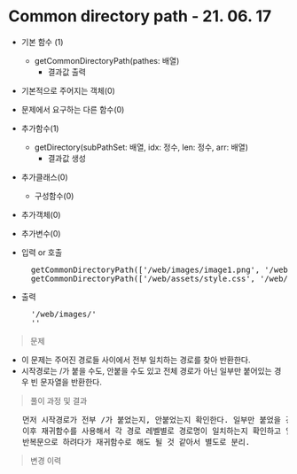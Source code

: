 # Common directory path - 21. 06. 17

- 기본 함수 (1)
  - getCommonDirectoryPath(pathes: 배열)
    - 결과값 출력
- 기본적으로 주어지는 객체(0)
- 문제에서 요구하는 다른 함수(0)
- 추가함수(1)
  - getDirectory(subPathSet: 배열, idx: 정수, len: 정수, arr: 배열)
    - 결과값 생성
- 추가클래스(0)
  - 구성함수(0)
- 추가객체(0)
- 추가변수(0)

- 입력 or 호출
  <pre>
    getCommonDirectoryPath(['/web/images/image1.png', '/web/images/image2.png']);
    getCommonDirectoryPath(['/web/assets/style.css', '/web/scripts/app.js',  'home/setting.conf']);  
  </pre>
 
- 출력
  <pre>
    '/web/images/'
    ''
  </pre>

> 문제
  - 이 문제는 주어진 경로들 사이에서 전부 일치하는 경로를 찾아 반환한다.
  - 시작경로는 /가 붙을 수도, 안붙을 수도 있고 전체 경로가 아닌 일부만 붙어있는 경우 빈 문자열을 반환한다.

> 풀이 과정 및 결과
<pre>
   먼저 시작경로가 전부 /가 붙었는지, 안붙었는지 확인한다. 일부만 붙었을 경우 빈 문자열 반환.
   이후 재귀함수를 사용해서 각 경로 레벨별로 경로명이 일치하는지 확인하고 일치하지 않는 경우, 현재 일치된 목록을 가지고 있는 배열을 반환한다.
   반복문으로 하려다가 재귀함수로 해도 될 것 같아서 별도로 분리.
</pre>

>변경 이력
<pre>
</pre>